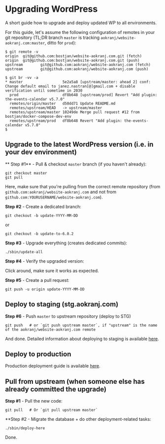 # Upgrading WordPress

A short guide how to upgrade and deploy updated WP to all environments.

For this guide, let's assume the following configuration of remotes in your git repository (TL;DR branch `master` is tracking `aokranj/website-aokranj.com:master`, ditto for `prod`):
```
$ git remote -v
origin  git@github.com:bostjan/website-aokranj.com.git (fetch)
origin  git@github.com:bostjan/website-aokranj.com.git (push)
upstream        git@github.com:aokranj/website-aokranj.com (fetch)
upstream        git@github.com:aokranj/website-aokranj.com (push)

$ git br -vv -a
* master                  5e2a5a8 [upstream/master: ahead 2] conf: Change default email to janez.nastran[@]gmail.com + disable verification until sometime in 2030
  prod                    df8b648 [upstream/prod] Revert "Add plugin: the-events-calendar v5.7.0"
  remotes/origin/master   d50dd71 Update README.md
  remotes/upstream/HEAD   -> upstream/master
  remotes/upstream/master 10249de Merge pull request #12 from bostjan/docker-compose-dev-env
  remotes/upstream/prod   df8b648 Revert "Add plugin: the-events-calendar v5.7.0"
$
```



## Upgrade to the latest WordPress version (i.e. in your dev environment)

** Step #1** - Pull & checkout `master` branch (if you haven't already):
```
git checkout master
git pull
```
Here, make sure that you're pulling from the correct remote repository
(from `github.com:aokranj/website-aokranj.com` and not from `github.com:YOURUSERNAME/website-aokranj.com`).

**Step #2** - Create a dedicated branch:
```
git checkout -b update-YYYY-MM-DD
```
or
```
git checkout -b update-to-6.0.2
```

**Step #3** - Upgrade everything (creates dedicated commits):
```
./sbin/update-all
```

**Step #4** - Verify the upgraded version:

Click around, make sure it works as expected.


**Step #5** - Create a pull request:
```
git push -u origin update-YYYY-MM-DD
```



## Deploy to staging (stg.aokranj.com)

**Step #6** - Push `master` to upstream repository (deploy to STG)
```
git push   # or `git push upstream master`, if "upstream" is the name of the aokranj/website-aokranj.com remote
```

And done. Detailed information about deploying to staging is available [here](deploy-to-stg.md).



## Deploy to production

Production deployment guide is available [here](deploy-to-prod.md).



## Pull from upstream (when someone else has already committed the upgrade)

**Step #1** - Pull the new code:
```
git pull   # Or `git pull upstream master`
```

**Step #2 - Migrate the database + do other deployment-related tasks:
```
./sbin/deploy-here
```

Done.
